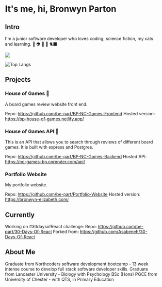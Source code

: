 
# It's me, hi, Bronwyn Parton


## Intro
I'm a junior software developer who loves coding, science fiction, my cats and learning. 🧬 👽 📖 🌱 🐈‍⬛ 

<a href="https://www.linkedin.com/in/bronwyn-parton/"> <img src="[{BadgeURLHere}](https://img.shields.io/badge/LinkedIn-0077B5?style=for-the-badge&logo=linkedin&logoColor=white)" /> </a>

![Top Langs](https://github-readme-stats.vercel.app/api/top-langs/?username=be-part&theme=tokyonight)


## Projects

### House of Games 🎲
A board games review website front end. 

Repo: https://github.com/be-part/BP-NC-Games-Frontend
Hosted version: https://bp-house-of-games.netlify.app/ 

### House of Games API 🧐
This is an API that allows you to search through reviews of different board games. It is built with express and Postgres.

Repo: https://github.com/be-part/BP-NC-Games-Backend
Hosted API: https://nc-games-bp.onrender.com/api/ 

### Portfolio Website
My portfolio website.

Repo: https://github.com/be-part/Portfolio-Website
Hosted version: https://bronwyn-elizabeth.com/ 


## Currently

Working on #30daysofReact challenge:
Repo: https://github.com/be-part/30-Days-Of-React
Forked from: https://github.com/Asabeneh/30-Days-Of-React


## About Me

Graduate from Northcoders software development bootcamp - 13 week intense course to develop full stack software developer skills.
Graduate from Lancaster University - Biology with Psychology BSc (Hons)
PGCE from University of Chester - with QTS, in Primary Education
